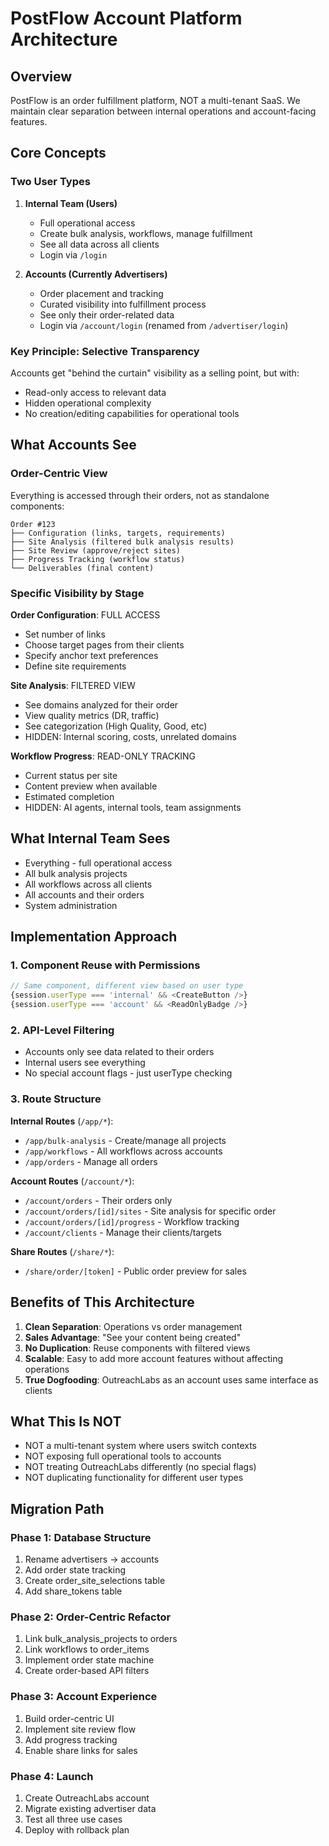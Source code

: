 # PostFlow Account Platform Architecture

## Overview
PostFlow is an order fulfillment platform, NOT a multi-tenant SaaS. We maintain clear separation between internal operations and account-facing features.

## Core Concepts

### Two User Types
1. **Internal Team (Users)**
   - Full operational access
   - Create bulk analysis, workflows, manage fulfillment
   - See all data across all clients
   - Login via `/login`

2. **Accounts (Currently Advertisers)**
   - Order placement and tracking
   - Curated visibility into fulfillment process
   - See only their order-related data
   - Login via `/account/login` (renamed from `/advertiser/login`)

### Key Principle: Selective Transparency
Accounts get "behind the curtain" visibility as a selling point, but with:
- Read-only access to relevant data
- Hidden operational complexity
- No creation/editing capabilities for operational tools

## What Accounts See

### Order-Centric View
Everything is accessed through their orders, not as standalone components:

```
Order #123
├── Configuration (links, targets, requirements)
├── Site Analysis (filtered bulk analysis results)
├── Site Review (approve/reject sites)
├── Progress Tracking (workflow status)
└── Deliverables (final content)
```

### Specific Visibility by Stage

**Order Configuration**: FULL ACCESS
- Set number of links
- Choose target pages from their clients
- Specify anchor text preferences
- Define site requirements

**Site Analysis**: FILTERED VIEW
- See domains analyzed for their order
- View quality metrics (DR, traffic)
- See categorization (High Quality, Good, etc)
- HIDDEN: Internal scoring, costs, unrelated domains

**Workflow Progress**: READ-ONLY TRACKING
- Current status per site
- Content preview when available
- Estimated completion
- HIDDEN: AI agents, internal tools, team assignments

## What Internal Team Sees
- Everything - full operational access
- All bulk analysis projects
- All workflows across all clients
- All accounts and their orders
- System administration

## Implementation Approach

### 1. Component Reuse with Permissions
```typescript
// Same component, different view based on user type
{session.userType === 'internal' && <CreateButton />}
{session.userType === 'account' && <ReadOnlyBadge />}
```

### 2. API-Level Filtering
- Accounts only see data related to their orders
- Internal users see everything
- No special account flags - just userType checking

### 3. Route Structure

**Internal Routes** (`/app/*`):
- `/app/bulk-analysis` - Create/manage all projects
- `/app/workflows` - All workflows across accounts
- `/app/orders` - Manage all orders

**Account Routes** (`/account/*`):
- `/account/orders` - Their orders only
- `/account/orders/[id]/sites` - Site analysis for specific order
- `/account/orders/[id]/progress` - Workflow tracking
- `/account/clients` - Manage their clients/targets

**Share Routes** (`/share/*`):
- `/share/order/[token]` - Public order preview for sales

## Benefits of This Architecture

1. **Clean Separation**: Operations vs order management
2. **Sales Advantage**: "See your content being created"
3. **No Duplication**: Reuse components with filtered views
4. **Scalable**: Easy to add more account features without affecting operations
5. **True Dogfooding**: OutreachLabs as an account uses same interface as clients

## What This Is NOT

- NOT a multi-tenant system where users switch contexts
- NOT exposing full operational tools to accounts
- NOT treating OutreachLabs differently (no special flags)
- NOT duplicating functionality for different user types

## Migration Path

### Phase 1: Database Structure
1. Rename advertisers → accounts
2. Add order state tracking
3. Create order_site_selections table
4. Add share_tokens table

### Phase 2: Order-Centric Refactor
1. Link bulk_analysis_projects to orders
2. Link workflows to order_items
3. Implement order state machine
4. Create order-based API filters

### Phase 3: Account Experience
1. Build order-centric UI
2. Implement site review flow
3. Add progress tracking
4. Enable share links for sales

### Phase 4: Launch
1. Create OutreachLabs account
2. Migrate existing advertiser data
3. Test all three use cases
4. Deploy with rollback plan
